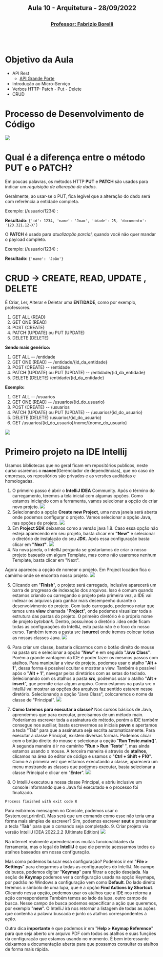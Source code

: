 <h2 align = "center" >Aula 10  - Arquitetura - 28/09/2022<h2>

<h3 align = "center" ><a href="https://github.com/ffborelli/curso-brq-java-2022-09-05">Professor: Fabrizio Borelli</a></h3>
</br></br>

# Objetivo da Aula
- API Rest
    - [API Grande Porte](https://cors.grandeporte.com.br/cursos.grandeporte.com.br:8080/professores/)
- Introdução ao Micro-Serviço
- Verbos HTTP: Patch - Put - Delete
- CRUD

# Processo de Desenvolvimento de Código
![](img/fluxoDesenCodigo.jpg)

# Qual é a diferença entre o método PUT e o PATCH?

Em poucas palavras, os métodos HTTP **PUT** e **PATCH** são usados para indicar um _requisição de alteração de dados._

Geralmente, ao usar-se o PUT, fica legível que a alteração do dado será com referência a entidade completa.

Exemplo: (/usuario/1234) :

**Resultado**: ```{'id': 1234, 'name': 'Joao', 'idade': 25, 'documento': '123.321.12-X'}```

O **PATCH** é usado para _atualização parcial_, quando você não quer mandar o payload completo.

Exemplo: (/usuario/1234) :

**Resultado**: ```{'name': 'João'}```

# CRUD -> CREATE, READ, UPDATE , DELETE

É Criar, Ler, Alterar e Deletar uma **ENTIDADE**, como por exemplo, professores.

1. GET ALL (READ)
2. GET ONE (READ)
3. POST    (CREATE)
4. PATCH   (UPDATE) ou PUT (UPDATE)
5. DELETE  (DELETE)

**Sendo mais genérico:**

1. GET ALL --  /entidade
2. GET ONE (READ) --  /entidade/{id_da_entidade}
3. POST    (CREATE) --  /entidade
4. PATCH   (UPDATE) ou PUT (UPDATE) --  /entidade/{id_da_entidade}
5. DELETE  (DELETE) /entidade/{id_da_entidade}

**Exemplo:**

1. GET ALL --  /usuarios
2. GET ONE (READ) --  /usuarios/{id_do_usuario}
3. POST    (CREATE) --  /usuarios
4. PATCH   (UPDATE) ou PUT (UPDATE) --   /usuarios/{id_do_usuario}
5. DELETE  (DELETE)  /usuarios/{id_do_usuario}
6. GET /usuarios/{id_do_usuario}/nome/{nome_do_usuario}

![](img/apigee.png)

# Primeiro projeto na IDE Intellij

Usamos bibliotecas que no geral ficam em repositórios publicos, neste curso usaremos o **maven**(Gerenciador de dependências), que no caso de empresas, os repositórios são privados e as versões auditádas e homologadas.

1. O primeiro passo é abrir o **IntelliJ IDEA** Community. Após o término do carregamento, teremos a tela inicial com algumas opções. Como estamos iniciando com a ferramenta, vamos selecionar a opção de criar novo projeto.
![](img/Intellij1.png)
2. Selecionando a opção **Create new Project**, uma nova janela será aberta onde podemos configurar o projeto. Vamos selecionar a opção Java, nas opções de projeto.
![](img/Intellij2.png)
3. Em **Project SDK** deixamos como a versão java 1.8. Caso essa opção não esteja aparecendo em seu projeto, basta clicar em **"New"** e selecionar o diretório de instalação do seu **JDK.** Após essa configuração basta clicar em **"Next"**.
![](img/Intellij3.png)
4. Na nova janela, o IntelliJ pergunta se gostaríamos de criar o nosso projeto baseado em algum Template, mas como não usaremos nenhum Template, basta clicar em "Next".

Agora apareceu a opção de nomear o projeto. 
Em Project location fica o caminho onde se encontra nosso projeto.
![](img/Intellij5.png)

5. Clicando em "**Finish**", o projeto será carregado, inclusive aparecerá um barra de progresso de indexação dos arquivos. Isso é comum quando estamos criando ou carregando o projeto pela primeira vez, a IDE vai indexar os arquivos para ganhar mais desempenho durante o desenvolvimento do projeto.
Com tudo carregado, podemos notar que temos uma **view** chamada "**Project**", onde podemos visualizar toda a estrutura das pastas do projeto.
O primeiro diretório é o próprio nome de projeto _bytebank_. Dentro, possuímos o diretório .idea onde ficam todas as configurações do IntelliJ, esta pasta não é o foco do nosso curso. Também temos a pasta src (**source**) onde iremos colocar todas as nossas classes Java.
![](img/Intellij6.png)

6. Para criar um classe, bastaria clicarmos com o botão direito do mouse na pasta src e selecionar a opção "**New**" e em seguida "J**ava Class**". Porém a grande vantagem da IDE é poder fazer os mesmos passos com atalhos.
Para manipular a view do projeto, podemos usar o atalho "**Alt + 1**", dessa forma é possível ocultar e mostrar a view. Também é possível após o "**Alt + 1**", navegar pelos diretórios com as setas do teclado.
Selecionando com os atalhos a pasta _**src**_, podemos usar o atalho "**Alt + insert**", que permite criar algum arquivo. Como estamos na pasta src o IntelliJ vai mostrar as opções dos arquivos faz sentido estarem nesse diretório.
Selecionando a opção "Java Class", colocaremos o nome da classe de "Principal".
![](img/Intellij7.png)

7. **Como faremos para executar a classe?** Nos cursos básicos de Java, aprendemos que para executar, precisamos de um método main. Poderíamos escrever toda a assinatura do método, porém a IDE também consegue nos auxiliar, basta escrevermos as iniciais **psvm** e apertamos a tecla "Tab" para que a assinatura seja escrita automaticamente.
Para executar a classe Principal, existem diversas formas. 
Podemos clicar com o botão direito do mouse e selecionar a opção "**Run Teste.main()**". 
A segunda maneira é ir no caminho **"Run > Run 'Teste'** ", mas ainda estamos usando o mouse. 
A terceira maneira é através de **atalhos**, clicamos na área do editor de código e usamos o "**Ctrl + Shift + F10**". Como é a primeira vez que estamos executando a classe, aparecerá um menu mostrando as classes que podemos executar, basta selecionar a classe Principal e clicar em "**Enter**".
![](img/Intellij8.png)
8. O IntelliJ executou a nossa classe Principal, e abriu inclusive um console informando que o Java foi executado e o processo foi finalizado.

```Process finished with exit code 0```

Para exibirmos mensagem no Console, podemos usar o System.out.println(). Mas será que um comando como esse não teria uma forma mais simples de escrever? Sim, podemos escrever **sout** e pressionar a tecla "**Tab**" para que o comando seja completado. 
9. Criar projeto via versão IntelliJ IDEA 2022.2.2 (Ultimate Edition)
![](img/Intellij4.png)  

Na internet realmente aprenderíamos muitas funcionalidades da ferramenta, mas o legal do **IntelliJ** é que ele permite acessarmos todos os atalhos baseados em nossa configuração.

Mas como podemos buscar essa configuração? Podemos ir em "**File > Settings**" para chegarmos a todas as configurações do IntelliJ. No campo de busca, podemos digitar "**Keymap**" para filtrar a opção desejada.
Na seção de **Keymap** podemos ver a configuração usada na opção Keymaps, por padrão no Windows a configuração vem como **Default**.
Do lado direito teremos o símbolo de uma lupa, que é a opção **Find Actions by Shortcut**. Clicando nessa opção, podemos usar os atalhos que a IDE nos retorna a ação correspondente
Também temos ao lado da lupa, outro campo de busca. Nesse campo de busca podemos especificar a ação que queremos, por exemplo "**new**".
O IntelliJ irá nos retornar a listagem de todas as ações que contenha a palavra buscada e junto os atalhos correspondentes à ação.

Outra dica **importante** é que podemos ir em "**Help > Keymap Reference**" para que seja aberto um arquivo PDF com todos os atalhos e suas funções da configuração que estamos usando no momento. É bem interessante deixarmos a documentação aberta para que possamos consultar os atalhos de forma mais rápida.